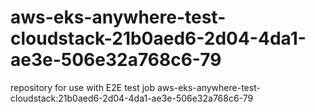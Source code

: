 # aws-eks-anywhere-test-cloudstack-21b0aed6-2d04-4da1-ae3e-506e32a768c6-79
repository for use with E2E test job aws-eks-anywhere-test-cloudstack:21b0aed6-2d04-4da1-ae3e-506e32a768c6-79
